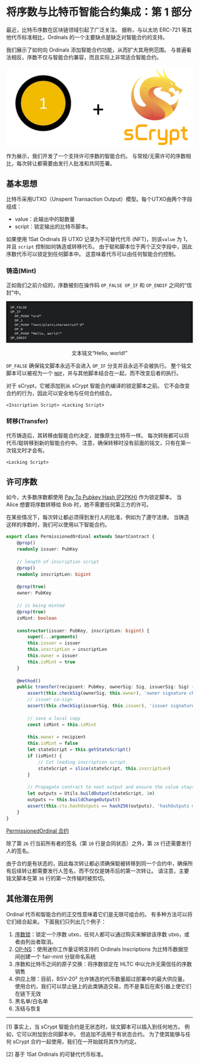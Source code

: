 # 将序数与比特币智能合约集成：第 1 部分

最近，比特币序数在区块链领域引起了广泛关注。 据称，与以太坊 ERC-721 等其他代币标准相比，Ordinals 的一个主要缺点是缺乏对智能合约的支持。

我们展示了如何向 Ordinals 添加智能合约功能，从而扩大其用例范围。 与普遍看法相反，序数不仅与智能合约兼容，而且实际上非常适合智能合约。

![](./1.webp)

作为展示，我们开发了一个支持许可序数的智能合约。 与常规/无需许可的序数相比，每次转让都需要由发行人批准和共同签署。

## 基本思想

比特币采用UTXO（Unspent Transaction Output）模型。每个UTXO由两个字段组成：

- value：此输出中的聪数量
- script：锁定输出的比特币脚本。


如果使用 1Sat Ordinals 将 UTXO 记录为不可替代代币 (NFT)，则该`value` 为 1，并且 `script` 控制如何铸造或转移代币。 由于聪和脚本位于两个正交字段中，因此序数代币可以锁定到任何脚本中。 这意味着代币可以由任何智能合约控制。

### 铸造(Mint)

正如我们之前介绍的，序数被刻在操作码 `OP_FALSE OP_IF` 和 `OP_ENDIF` 之间的“信封”中。

![](./2.webp)

<center>文本铭文“Hello, world!”</center>

`OP_FALSE` 确保铭文脚本永远不会进入 `OP_IF` 分支并且永远不会被执行。 整个铭文脚本可以被视为一个 [`NOP`](https://en.wikipedia.org/wiki/NOP_(code))，并与其他脚本结合在一起，而不改变后者的执行。

对于 sCrypt，它被添加到从 sCrypt 智能合约编译的锁定脚本之前。 它不会改变合约的行为，因此可以安全地与任何合约结合。


```
<Inscription Script> <Locking Script>
```

### 转移(Transfer)

代币铸造后，其转移由智能合约决定，就像原生比特币一样。 每次转账都可以将代币/聪转移到新的智能合约中。 注意，确保转移时没有前面的铭文，只有在第一次铭文时才会有。

```
<Locking Script>
```

## 许可序数

如今，大多数序数都使用 [Pay To Pubkey Hash (P2PKH)](https://learnmeabitcoin.com/technical/p2pkh) 作为锁定脚本。 当 Alice 想要将序数转移给 Bob 时，她不需要任何第三方的许可。

在某些情况下，每次转让都必须得到发行人的批准，例如为了遵守法律。 当铸造这样的序数时，我们可以使用以下智能合约。


```ts
export class PermissionedOrdinal extends SmartContract {
    @prop()
    readonly issuer: PubKey

    // length of inscription script
    @prop()
    readonly inscriptLen: bigint

    @prop(true)
    owner: PubKey

    // is being minted
    @prop(true)
    isMint: boolean

    constructor(issuer: PubKey, inscriptLen: bigint) {
        super(...arguments)
        this.issuer = issuer
        this.inscriptLen = inscriptLen
        this.owner = issuer
        this.isMint = true
    }

    @method()
    public transfer(recipient: PubKey, ownerSig: Sig, issuerSig: Sig) {
        assert(this.checkSig(ownerSig, this.owner), 'owner signature check failed')
        // issuer co-sign
        assert(this.checkSig(issuerSig, this.issuer), 'issuer signature check failed')
        
        // save a local copy
        const isMint = this.isMint

        this.owner = recipient
        this.isMint = false
        let stateScript = this.getStateScript()
        if (isMint) {
            // Cut leading inscription script.
            stateScript = slice(stateScript, this.inscriptLen)
        }

        // Propagate contract to next output and ensure the value stays 1 sat.
        let outputs = Utils.buildOutput(stateScript, 1n)
        outputs += this.buildChangeOutput()
        assert(this.ctx.hashOutputs == hash256(outputs), 'hashOutputs mismatch')
    }
}
```

[PermissionedOrdinal 合约](https://github.com/sCrypt-Inc/boilerplate/blob/master/src/contracts/permissionedOrdinal.ts)

除了第 `26` 行当前所有者的签名（第 `10` 行是合同状态）之外，第 `28` 行还需要发行人的签名。


由于合约是有状态的，因此每次转让都必须确保聪被转移到同一个合约中，确保所有后续转让都需要发行人签名，而不仅仅是铸币后的第一次转让。 请注意，主要铭文脚本在第 `38` 行的第一次传输时被剪切。

## 其他潜在用例

Ordinal 代币和智能合约的正交性意味着它们是无限可组合的。 有多种方法可以将它们结合起来。 下面我们只列出几个例子：

1. [序数锁](https://docs.1satordinals.com/ordinal-lock)：锁定一个序数 utxo，任何人都可以通过购买来解锁该序数 utxo，或者由列出者取消。
2. [OP-NS](https://op0-2.gitbook.io/op-standard/protocols/op-ns)：使用迷你工作量证明支持的 Ordinals Inscriptions 为比特币数据空间创建一个 fair-mint 分层命名系统
3. 序数和比特币之间的原子交换：将序数锁定在 HLTC 中以允许无需信任的序数销售
4. 供应上限：目前，BSV-20² 允许铸造的代币数量超过部署中的最大供应量。 使用合约，我们可以禁止链上的此类铸造交易，而不是事后在索引器上使它们在链下无效
5. 黑名单/白名单
6. 冻结与恢复

------------------------------

[1] 事实上，当 sCrypt 智能合约是无状态时，铭文脚本可以插入到任何地方。 例如，它可以附加到合同脚本中。 但追加不适用于有状态合约。 为了使其能够与任何 sCrypt 合约一起使用，我们在一开始就将其作为约定。

[2] 基于 1Sat Ordinals 的可替代代币标准。